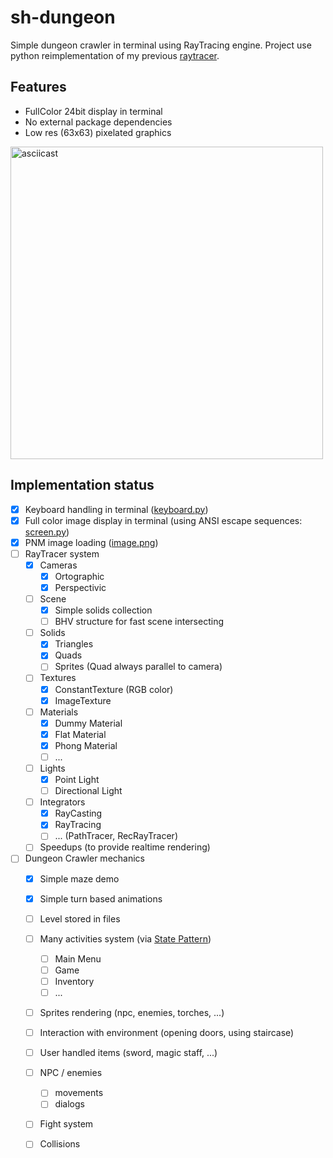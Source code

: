 # sh-dungeon

Simple dungeon crawler in terminal using RayTracing engine. 
Project use python reimplementation of my previous [raytracer](https://github.com/pkubiak/raytracer). 

## Features ##
- FullColor 24bit display in terminal
- No external package dependencies
- Low res (63x63) pixelated graphics

<a href="https://asciinema.org/a/297924" class="float:right">
<img src="https://asciinema.org/a/297924.svg" width="500" alt="asciicast">
</a>


## Implementation status ##
- [x] Keyboard handling in terminal ([keyboard.py](https://github.com/pkubiak/sh-dungeon/blob/master/keyboard.py))
- [x] Full color image display in terminal (using ANSI escape sequences: [screen.py](https://github.com/pkubiak/sh-dungeon/blob/master/screen.py))
- [x] PNM image loading ([image.png](https://github.com/pkubiak/sh-dungeon/blob/master/rt/image.py))
- [ ] RayTracer system
  - [x] Cameras
    - [x] Ortographic
    - [x] Perspectivic
  - [ ] Scene
    - [x] Simple solids collection
    - [ ] BHV structure for fast scene intersecting
  - [ ] Solids
    - [x] Triangles
    - [x] Quads
    - [ ] Sprites (Quad always parallel to camera)
  - [ ] Textures
    - [x] ConstantTexture (RGB color)
    - [x] ImageTexture
  - [ ] Materials
    - [x] Dummy Material
    - [x] Flat Material
    - [x] Phong Material
    - [ ] ...
  - [ ] Lights
    - [x] Point Light
    - [ ] Directional Light
  - [ ] Integrators
    - [x] RayCasting
    - [x] RayTracing
    - [ ] ... (PathTracer, RecRayTracer)
  - [ ] Speedups (to provide realtime rendering)
  
- [ ] Dungeon Crawler mechanics
  - [x] Simple maze demo
  - [x] Simple turn based animations
  - [ ] Level stored in files
  - [ ] Many activities system (via [State Pattern](http://gameprogrammingpatterns.com/state.html))
    - [ ] Main Menu
    - [ ] Game
    - [ ] Inventory 
    - [ ] ...
  - [ ] Sprites rendering (npc, enemies, torches, ...)
  - [ ] Interaction with environment (opening doors, using staircase)
  - [ ] User handled items (sword, magic staff, ...)
  - [ ] NPC / enemies
    - [ ] movements
    - [ ] dialogs
  - [ ] Fight system
  - [ ] Collisions
  

